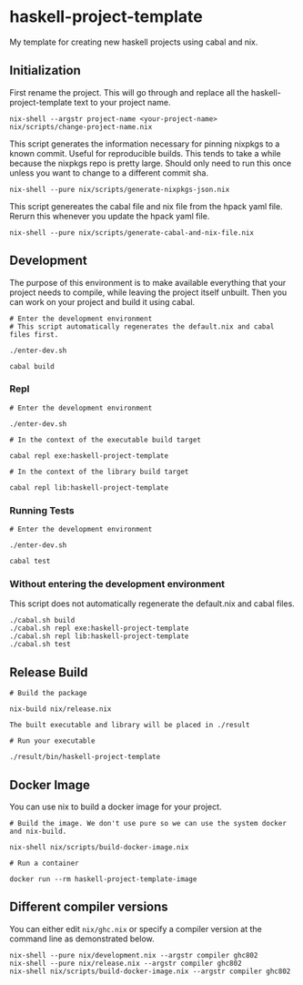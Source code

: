 # haskell-project-template

My template for creating new haskell projects using cabal and nix.

## Initialization

First rename the project. This will go through and replace all the
haskell-project-template text to your project name.

```
nix-shell --argstr project-name <your-project-name> nix/scripts/change-project-name.nix
```

This script generates the information necessary for pinning nixpkgs to a known
commit. Useful for reproducible builds. This tends to take a while because
the nixpkgs repo is pretty large. Should only need to run this once unless you
want to change to a different commit sha.

```
nix-shell --pure nix/scripts/generate-nixpkgs-json.nix
```


This script genereates the cabal file and nix file from the hpack yaml file.
Rerurn this whenever you update the hpack yaml file.

```
nix-shell --pure nix/scripts/generate-cabal-and-nix-file.nix
```

## Development

The purpose of this environment is to make available everything that your project
needs to compile, while leaving the project itself unbuilt. Then you can work on
your project and build it using cabal.

```
# Enter the development environment
# This script automatically regenerates the default.nix and cabal files first.

./enter-dev.sh
```

```
cabal build
```

### Repl

```
# Enter the development environment

./enter-dev.sh
```

```
# In the context of the executable build target

cabal repl exe:haskell-project-template
```

```
# In the context of the library build target

cabal repl lib:haskell-project-template
```

### Running Tests

```
# Enter the development environment

./enter-dev.sh
```

```
cabal test
```

### Without entering the development environment

This script does not automatically regenerate the default.nix and cabal files.

```
./cabal.sh build
./cabal.sh repl exe:haskell-project-template
./cabal.sh repl lib:haskell-project-template
./cabal.sh test
```

## Release Build

```
# Build the package

nix-build nix/release.nix

The built executable and library will be placed in ./result
```

```
# Run your executable

./result/bin/haskell-project-template
```

## Docker Image

You can use nix to build a docker image for your project.

```
# Build the image. We don't use pure so we can use the system docker and nix-build.

nix-shell nix/scripts/build-docker-image.nix
```

```
# Run a container

docker run --rm haskell-project-template-image
```

## Different compiler versions

You can either edit `nix/ghc.nix` or specify a compiler version at the command
line as demonstrated below.

```
nix-shell --pure nix/development.nix --argstr compiler ghc802
nix-shell --pure nix/release.nix --argstr compiler ghc802
nix-shell nix/scripts/build-docker-image.nix --argstr compiler ghc802
```
